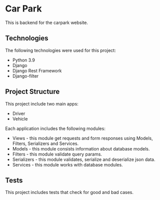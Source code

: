 #  Car Park
This is backend for the carpark website. 
## Technologies
The following technologies were used for this project:
- Python 3.9
- Django
- Django Rest Framework
- Django-filter
## Project Structure
This project include two main apps:
- Driver
- Vehicle

Each application includes the following modules:
- Views - this module get requests and form responses using Models, Filters, Serializers and Services.
- Models - this module consists information about database models.
- Filters - this module validate query params.
- Serializers - this module validates, serialize and deserialize json data. 
- Services - this module works with database modules. 
## Tests
This project includes tests that check for good and bad cases.
 
